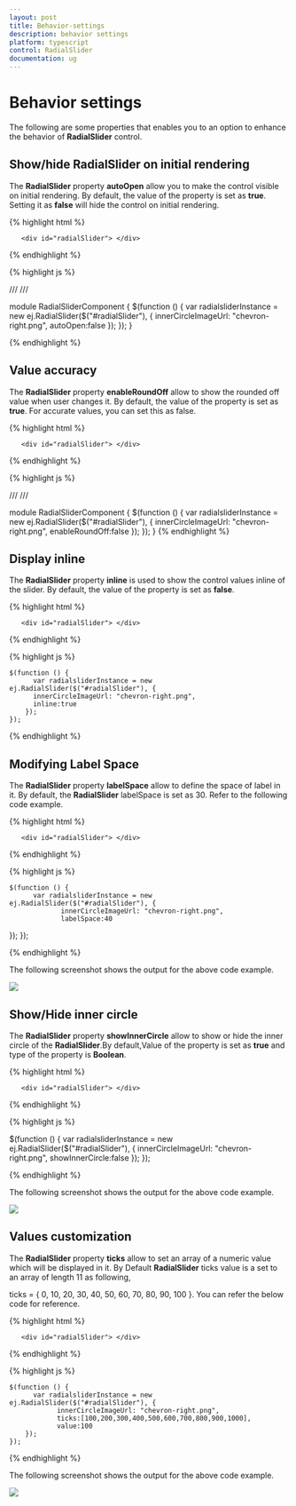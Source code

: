 ```yaml
---
layout: post
title: Behavior-settings
description: behavior settings
platform: typescript
control: RadialSlider
documentation: ug
---
```


# Behavior settings

The following are some  properties that enables you to an option to enhance the behavior of **RadialSlider** control.

##  Show/hide RadialSlider on initial rendering 

The **RadialSlider** property **autoOpen** allow you to make the control visible on initial rendering. By default, the value of the property is set as **true**. Setting it as **false** will hide the control on initial rendering.

{% highlight html %}

       <div id="radialSlider"> </div>

{% endhighlight %}

{% highlight js %}

  /// <reference path="tsfiles/jquery.d.ts" />
 /// <reference path="tsfiles/ej.web.all.d.ts" />

module RadialSliderComponent {
    $(function () {
          var radialsliderInstance = new ej.RadialSlider($("#radialSlider"), {
             innerCircleImageUrl: "chevron-right.png",
             autoOpen:false 
    });
  });
}
    
{% endhighlight %}

## Value accuracy 

The **RadialSlider** property **enableRoundOff** allow  to show  the rounded off value when user changes it. By default, the value of the property is set as **true**. For accurate values, you can set this as false.

{% highlight html %}

       <div id="radialSlider"> </div>

{% endhighlight %}

{% highlight js %}

  /// <reference path="tsfiles/jquery.d.ts" />
 /// <reference path="tsfiles/ej.web.all.d.ts" />

module RadialSliderComponent {
    $(function () {
          var radialsliderInstance = new ej.RadialSlider($("#radialSlider"), {
                innerCircleImageUrl: "chevron-right.png",
                enableRoundOff:false 
        });
    });
}
{% endhighlight %}

## Display inline

The **RadialSlider** property **inline** is used to show the control values inline of the slider. By default, the value of the property is set as **false**.

{% highlight html %}

       <div id="radialSlider"> </div>

{% endhighlight %}

{% highlight js %}


    $(function () {
          var radialsliderInstance = new ej.RadialSlider($("#radialSlider"), {
          innerCircleImageUrl: "chevron-right.png",
          inline:true 
        });
    });


{% endhighlight %}

## Modifying Label Space 

The **RadialSlider** property **labelSpace** allow to define the space of label in it. By default, the **RadialSlider** labelSpace is set as 30. Refer to the following code example.

{% highlight html %}

       <div id="radialSlider"> </div>

{% endhighlight %}

{% highlight js %}

    $(function () {
          var radialsliderInstance = new ej.RadialSlider($("#radialSlider"), {
                 innerCircleImageUrl: "chevron-right.png",
                 labelSpace:40
   });
});

{% endhighlight %}

The following screenshot shows the output for the above code example.

![](Behavior-settings_images\Behavior-settings_images_img1.png)


## Show/Hide inner circle

The **RadialSlider** property **showInnerCircle** allow to show  or hide  the inner circle of  the **RadialSlider**.By default,Value of the property is set as **true** and type of the property is **Boolean**.

{% highlight html %}

       <div id="radialSlider"> </div>

{% endhighlight %}

{% highlight js %}

  $(function () {
          var radialsliderInstance = new ej.RadialSlider($("#radialSlider"), {
                innerCircleImageUrl: "chevron-right.png",
                showInnerCircle:false
         });
   });

{% endhighlight %}

The following screenshot shows the output for the above code example.

![](Behavior-settings_images\Behavior-settings_images_img2.png)

## Values customization

The **RadialSlider** property **ticks** allow to set an array of a numeric value which will be displayed in it. By Default **RadialSlider** ticks value is a set to an array of length 11 as following,

ticks = { 0, 10, 20, 30, 40, 50, 60, 70, 80, 90, 100 }. You can refer the below code for reference.

{% highlight html %}

       <div id="radialSlider"> </div>

{% endhighlight %}

{% highlight js %}

    $(function () {
          var radialsliderInstance = new ej.RadialSlider($("#radialSlider"), {
                innerCircleImageUrl: "chevron-right.png",
                ticks:[100,200,300,400,500,600,700,800,900,1000],
                value:100 
        });
    });

{% endhighlight %}

The following screenshot shows the output for the above code example.

![](Behavior-settings_images\Behavior-settings_images_img3.png)
